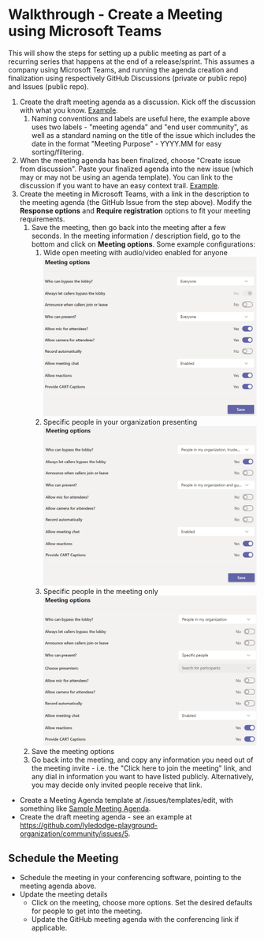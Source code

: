 # Walkthrough - Create a Meeting using Microsoft Teams

This will show the steps for setting up a public meeting as part of a recurring series that happens at the end of a release/sprint. This assumes a company using Microsoft Teams, and running the agenda creation and finalization using respectively GitHub Discussions (private or public repo) and Issues (public repo).

1. Create the draft meeting agenda as a discussion. Kick off the discussion with what you know. [Example](https://github.com/lyledodge-playground-organization/community/discussions/4).
    1. Naming conventions and labels are useful here, the example above uses two labels - "meeting agenda" and "end user community", as well as a standard naming on the title of the issue which includes the date in the format "Meeting Purpose" - YYYY.MM for easy sorting/filtering.
1. When the meeting agenda has been finalized, choose "Create issue from discussion". Paste your finalized agenda into the new issue (which may or may not be using an agenda template). You can link to the discussion if you want to have an easy context trail. [Example](https://github.com/lyledodge-playground-organization/community/issues/5).
1. Create the meeting in Microsoft Teams, with a link in the description to the meeting agenda (the GitHub Issue from the step above). Modify the **Response options** and **Require registration** options to fit your meeting requirements.
    1. Save the meeting, then go back into the meeting after a few seconds. In the meeting information / description field, go to the bottom and click on **Meeting options**. Some example configurations:
        1. Wide open meeting with audio/video enabled for anyone
        ![Wide open meeting with audio/video enabled for anyone](media/meeting-options-wide-open.png)
        1. Specific people in your organization presenting
        ![Specific people in your organization presenting](media/meeting-options-my-company-and-trusted-presenters.png)
        1. Specific people in the meeting only
        ![Specific people in the meeting only](media/meeting-options-internal.png)
    1. Save the meeting options
    1. Go back into the meeting, and copy any information you need out of the meeting invite - i.e. the "Click here to join the meeting" link, and any dial in information you want to have listed publicly. Alternatively, you may decide only invited people receive that link.

- Create a Meeting Agenda template at <your repo>/issues/templates/edit, with something like [Sample Meeting Agenda](sample-meeting-agenda.md).
- Create the draft meeting agenda - see an example at https://github.com/lyledodge-playground-organization/community/issues/5.

## Schedule the Meeting

- Schedule the meeting in your conferencing software, pointing to the meeting agenda above.
- Update the meeting details
  - Click on the meeting, choose more options. Set the desired defaults for people to get into the meeting.
  - Update the GitHub meeting agenda with the conferencing link if applicable.
 